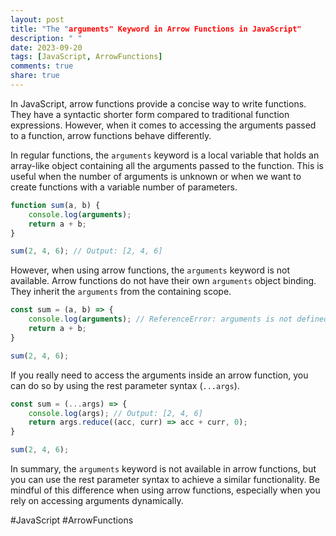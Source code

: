 ```yaml
---
layout: post
title: "The "arguments" Keyword in Arrow Functions in JavaScript"
description: " "
date: 2023-09-20
tags: [JavaScript, ArrowFunctions]
comments: true
share: true
---
```


In JavaScript, arrow functions provide a concise way to write functions. They have a syntactic shorter form compared to traditional function expressions. However, when it comes to accessing the arguments passed to a function, arrow functions behave differently.

In regular functions, the `arguments` keyword is a local variable that holds an array-like object containing all the arguments passed to the function. This is useful when the number of arguments is unknown or when we want to create functions with a variable number of parameters.

```javascript
function sum(a, b) {
    console.log(arguments);
    return a + b;
}

sum(2, 4, 6); // Output: [2, 4, 6]
```

However, when using arrow functions, the `arguments` keyword is not available. Arrow functions do not have their own `arguments` object binding. They inherit the `arguments` from the containing scope.

```javascript
const sum = (a, b) => {
    console.log(arguments); // ReferenceError: arguments is not defined
    return a + b;
}

sum(2, 4, 6);
```

If you really need to access the arguments inside an arrow function, you can do so by using the rest parameter syntax (`...args`).

```javascript
const sum = (...args) => {
    console.log(args); // Output: [2, 4, 6]
    return args.reduce((acc, curr) => acc + curr, 0);
}

sum(2, 4, 6);
```

In summary, the `arguments` keyword is not available in arrow functions, but you can use the rest parameter syntax to achieve a similar functionality. Be mindful of this difference when using arrow functions, especially when you rely on accessing arguments dynamically. 

#JavaScript #ArrowFunctions
